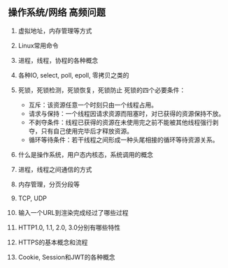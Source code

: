 ## 操作系统/网络 高频问题

1.  虚拟地址，内存管理等方式
    


2.  Linux常用命令
3.  进程，线程，协程的各种概念
4.  各种IO, select, poll, epoll, 零拷贝之类的
5.  死锁，死锁检测，死锁恢复，死锁防止
    死锁的四个必要条件：
    - 互斥：该资源任意一个时刻只由一个线程占用。
    - 请求与保持：一个线程因请求资源而阻塞时，对已获得的资源保持不放。
    - 不剥夺条件：线程已获得的资源在未使用完之前不能被其他线程强行剥夺，只有自己使用完毕后才释放资源。
    - 循环等待条件：若干线程之间形成一种头尾相接的循环等待资源关系。
6.  什么是操作系统，用户态内核态，系统调用的概念
7.  进程，线程之间通信的方式
8.  内存管理，分页分段等
9.  TCP, UDP
10. 输入一个URL到渲染完成经过了哪些过程
11. HTTP1.0, 1.1, 2.0, 3.0分别有哪些特性
12. HTTPS的基本概念和流程
13. Cookie, Session和JWT的各种概念